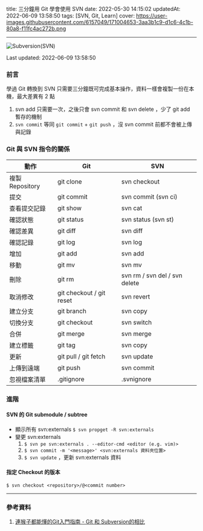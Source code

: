 title: 三分鐘用 Git 學會使用 SVN
date: 2022-05-30 14:15:02
updatedAt: 2022-06-09 13:58:50
tags: [SVN, Git, Learn]
cover: https://user-images.githubusercontent.com/6157049/171004653-3aa3b1c9-d1c6-4c1b-80a8-f11fc4ac272b.png

---
![Subversion(SVN)](https://user-images.githubusercontent.com/6157049/171004653-3aa3b1c9-d1c6-4c1b-80a8-f11fc4ac272b.png)

Last updated: 2022-06-09 13:58:50

### 前言

學過 Git 轉換到 SVN 只需要三分鐘既可完成基本操作，資料一樣會複製一份在本機，最大差異有 2 點
1. svn add 只需要一次，之後只會 svn commit 和 svn delete ，少了 git add 暫存的機制
2. `svn commit` 等同 `git commit` + `git push` ，沒 svn commit 前都不會被上傳與記錄

<!--more-->

### Git 與 SVN 指令的關係

| 動作 | Git | SVN |
|---|---|---|
| 複製 Repository | git clone | svn checkout |
| 提交 | git commit | svn commit (svn ci) |
| 查看提交記錄 | git show | svn cat |
| 確認狀態 | git status | svn status (svn st) |
| 確認差異 | git diff | svn diff |
| 確認記錄 | git log | svn log |
| 增加 | git add | svn add |
| 移動 | git mv | svn mv |
| 刪除 | git rm | svn rm / svn del / svn delete |
| 取消修改 | git checkout / git reset | svn revert |
| 建立分支 | git branch | svn copy |
| 切換分支 | git checkout | svn switch |
| 合併 | git merge | svn merge |
| 建立標籤 | git tag | svn copy |
| 更新 | git pull / git fetch | svn update |
| 上傳到遠端 | git push | svn commit |
| 忽視檔案清單 | .gitignore | .svnignore |

### 進階

#### SVN 的 Git submodule / subtree

- 顯示所有 svn:externals
`$ svn propget -R svn:externals`
- 變更 svn:externals
  1. `$ svn pe svn:externals . --editor-cmd <editor (e.g. vim)>`
  2. `$ svn commit -m '<message>' <svn:externals 資料夾位置>`
  3. `$ svn update` ，更新 svn:externals 資料

#### 指定 Checkout 的版本

`$ svn checkout <repository>/@<commit number>`

---

### 參考資料

1. [連猴子都能懂的Git入門指南 - Git 和 Subversion的相比](https://backlog.com/git-tutorial/tw/reference/git-svn.html)